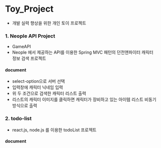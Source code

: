 # Toy_Project

- 개발 실력 향상을 위한 개인 토이 프로젝트

### 1. Neople API Project

- GameAPI
- Neople 에서 제공하는 API를 이용한 Spring MVC 패턴의 던전앤파이터 캐릭터 정보 검색 프로젝트

#### document

- select-option으로 서버 선택
- 입력창에 캐릭터 닉네임 입력
- 위 두 조건으로 검색한 캐릭터 리스트 출력
- 리스트의 캐릭터 이미지를 클릭하면 캐릭터가 장비하고 있는 아이템 리스트 비동기 방식으로 출력

### 2. todo-list

- react.js, node.js 를 이용한 todoList 프로젝트

#### document

